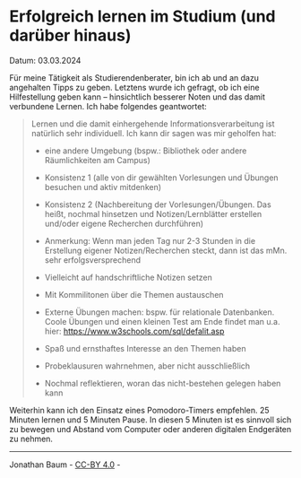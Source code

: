 # Erfolgreich lernen im Studium (und darüber hinaus)

Datum: 03.03.2024

Für meine Tätigkeit als Studierendenberater, bin ich ab und an dazu angehalten Tipps zu geben. Letztens wurde ich gefragt, ob ich eine Hilfestellung geben kann – hinsichtlich besserer Noten und das damit verbundene Lernen. Ich habe folgendes geantwortet:

> Lernen und die damit einhergehende Informationsverarbeitung ist natürlich sehr individuell. Ich kann dir sagen was mir geholfen hat:
> 
> *   eine andere Umgebung (bspw.: Bibliothek oder andere Räumlichkeiten am Campus)
> *   Konsistenz 1 (alle von dir gewählten Vorlesungen und Übungen besuchen und aktiv mitdenken)
> *   Konsistenz 2 (Nachbereitung der Vorlesungen/Übungen. Das heißt, nochmal hinsetzen und Notizen/Lernblätter erstellen und/oder eigene Recherchen durchführen)
> 
> *   Anmerkung: Wenn man jeden Tag nur 2-3 Stunden in die Erstellung eigener Notizen/Recherchen steckt, dann ist das mMn. sehr erfolgsversprechend
> *   Vielleicht auf handschriftliche Notizen setzen
> 
> *   Mit Kommilitonen über die Themen austauschen
> *   Externe Übungen machen: bspw. für relationale Datenbanken. Coole Übungen und einen kleinen Test am Ende findet man u.a. hier: https://www.w3schools.com/sql/defalit.asp
> *   Spaß und ernsthaftes Interesse an den Themen haben
> *   Probeklausuren wahrnehmen, aber nicht ausschließlich
> *   Nochmal reflektieren, woran das nicht-bestehen gelegen haben kann

Weiterhin kann ich den Einsatz eines Pomodoro-Timers empfehlen. 25 Minuten lernen und 5 Minuten Pause. In diesen 5 Minuten ist es sinnvoll sich zu bewegen und Abstand vom Computer oder anderen digitalen Endgeräten zu nehmen.

---

Jonathan Baum - [CC-BY 4.0](https://creativecommons.org/licenses/by/4.0/) -